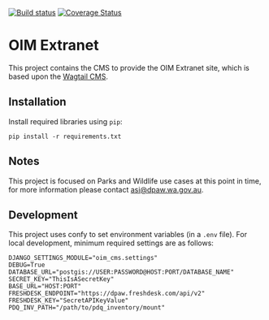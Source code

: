 [![Build
status](https://travis-ci.org/parksandwildlife/oim-cms.svg?branch=master)](https://travis-ci.org/parksandwildlife/oim-cms/builds) [![Coverage Status](https://coveralls.io/repos/github/parksandwildlife/oim-cms/badge.svg?branch=master)](https://coveralls.io/github/parksandwildlife/oim-cms?branch=master)

OIM Extranet
============

This project contains the CMS to provide the OIM Extranet site, which is
based upon the [Wagtail CMS](https://wagtail.io/).

Installation
------------

Install required libraries using `pip`:

    pip install -r requirements.txt

Notes
-----

This project is focused on Parks and Wildlife use cases at this point in time,
for more information please contact asi@dpaw.wa.gov.au.

Development
-----------

This project uses confy to set environment variables (in a `.env` file).
For local development, minimum required settings are as follows:

    DJANGO_SETTINGS_MODULE="oim_cms.settings"
    DEBUG=True
    DATABASE_URL="postgis://USER:PASSWORD@HOST:PORT/DATABASE_NAME"
    SECRET_KEY="ThisIsASecretKey"
    BASE_URL="HOST:PORT"
    FRESHDESK_ENDPOINT="https://dpaw.freshdesk.com/api/v2"
    FRESHDESK_KEY="SecretAPIKeyValue"
    PDQ_INV_PATH="/path/to/pdq_inventory/mount"
